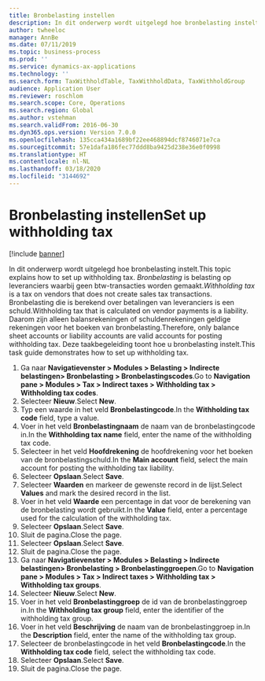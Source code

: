 ```yaml
---
title: Bronbelasting instellen
description: In dit onderwerp wordt uitgelegd hoe bronbelasting instelt.
author: twheeloc
manager: AnnBe
ms.date: 07/11/2019
ms.topic: business-process
ms.prod: ''
ms.service: dynamics-ax-applications
ms.technology: ''
ms.search.form: TaxWithholdTable, TaxWithholdData, TaxWithholdGroup
audience: Application User
ms.reviewer: roschlom
ms.search.scope: Core, Operations
ms.search.region: Global
ms.author: vstehman
ms.search.validFrom: 2016-06-30
ms.dyn365.ops.version: Version 7.0.0
ms.openlocfilehash: 135cca434a1689bf22ee468894dcf8746071e7ca
ms.sourcegitcommit: 57e1dafa186fec77ddd8ba9425d238e36e0f0998
ms.translationtype: HT
ms.contentlocale: nl-NL
ms.lasthandoff: 03/18/2020
ms.locfileid: "3144692"
---
```

# <a name="set-up-withholding-tax"></a><span data-ttu-id="825b8-103">Bronbelasting instellen</span><span class="sxs-lookup"><span data-stu-id="825b8-103">Set up withholding tax</span></span>

[!include [banner](../../includes/banner.md)]

<span data-ttu-id="825b8-104">In dit onderwerp wordt uitgelegd hoe bronbelasting instelt.</span><span class="sxs-lookup"><span data-stu-id="825b8-104">This topic explains how to set up withholding tax.</span></span> <span data-ttu-id="825b8-105">*Bronbelasting* is belasting op leveranciers waarbij geen btw-transacties worden gemaakt.</span><span class="sxs-lookup"><span data-stu-id="825b8-105">*Withholding tax* is a tax on vendors that does not create sales tax transactions.</span></span> <span data-ttu-id="825b8-106">Bronbelasting die is berekend over betalingen van leveranciers is een schuld.</span><span class="sxs-lookup"><span data-stu-id="825b8-106">Withholding tax that is calculated on vendor payments is a liability.</span></span> <span data-ttu-id="825b8-107">Daarom zijn alleen balansrekeningen of schuldenrekeningen geldige rekeningen voor het boeken van bronbelasting.</span><span class="sxs-lookup"><span data-stu-id="825b8-107">Therefore, only balance sheet accounts or liability accounts are valid accounts for posting withholding tax.</span></span> <span data-ttu-id="825b8-108">Deze taakbegeleiding toont hoe u bronbelasting instelt.</span><span class="sxs-lookup"><span data-stu-id="825b8-108">This task guide demonstrates how to set up withholding tax.</span></span>

1. <span data-ttu-id="825b8-109">Ga naar **Navigatievenster > Modules > Belasting > Indirecte belastingen> Bronbelasting > Bronbelastingscodes**.</span><span class="sxs-lookup"><span data-stu-id="825b8-109">Go to **Navigation pane > Modules > Tax > Indirect taxes > Withholding tax > Withholding tax codes**.</span></span>
2. <span data-ttu-id="825b8-110">Selecteer **Nieuw**.</span><span class="sxs-lookup"><span data-stu-id="825b8-110">Select **New**.</span></span>
3. <span data-ttu-id="825b8-111">Typ een waarde in het veld **Bronbelastingcode**.</span><span class="sxs-lookup"><span data-stu-id="825b8-111">In the **Withholding tax code** field, type a value.</span></span>
4. <span data-ttu-id="825b8-112">Voer in het veld **Bronbelastingnaam** de naam van de bronbelastingcode in.</span><span class="sxs-lookup"><span data-stu-id="825b8-112">In the **Withholding tax name** field, enter the name of the withholding tax code.</span></span>
5. <span data-ttu-id="825b8-113">Selecteer in het veld **Hoofdrekening** de hoofdrekening voor het boeken van de bronbelastingschuld.</span><span class="sxs-lookup"><span data-stu-id="825b8-113">In the **Main account** field, select the main account for posting the withholding tax liability.</span></span>
6. <span data-ttu-id="825b8-114">Selecteer **Opslaan**.</span><span class="sxs-lookup"><span data-stu-id="825b8-114">Select **Save**.</span></span>
7. <span data-ttu-id="825b8-115">Selecteer **Waarden** en markeer de gewenste record in de lijst.</span><span class="sxs-lookup"><span data-stu-id="825b8-115">Select **Values** and mark the desired record in the list.</span></span>
8. <span data-ttu-id="825b8-116">Voer in het veld **Waarde** een percentage in dat voor de berekening van de bronbelasting wordt gebruikt.</span><span class="sxs-lookup"><span data-stu-id="825b8-116">In the **Value** field, enter a percentage used for the calculation of the withholding tax.</span></span>
9. <span data-ttu-id="825b8-117">Selecteer **Opslaan**.</span><span class="sxs-lookup"><span data-stu-id="825b8-117">Select **Save**.</span></span>
10. <span data-ttu-id="825b8-118">Sluit de pagina.</span><span class="sxs-lookup"><span data-stu-id="825b8-118">Close the page.</span></span>
11. <span data-ttu-id="825b8-119">Selecteer **Opslaan**.</span><span class="sxs-lookup"><span data-stu-id="825b8-119">Select **Save**.</span></span>
12. <span data-ttu-id="825b8-120">Sluit de pagina.</span><span class="sxs-lookup"><span data-stu-id="825b8-120">Close the page.</span></span>
13. <span data-ttu-id="825b8-121">Ga naar **Navigatievenster > Modules > Belasting > Indirecte belastingen> Bronbelasting > Bronbelastinggroepen**.</span><span class="sxs-lookup"><span data-stu-id="825b8-121">Go to **Navigation pane > Modules > Tax > Indirect taxes > Withholding tax > Withholding tax groups**.</span></span>
14. <span data-ttu-id="825b8-122">Selecteer **Nieuw**.</span><span class="sxs-lookup"><span data-stu-id="825b8-122">Select **New**.</span></span>
15. <span data-ttu-id="825b8-123">Voer in het veld **Bronbelastinggroep** de id van de bronbelastinggroep in.</span><span class="sxs-lookup"><span data-stu-id="825b8-123">In the **Withholding tax group** field, enter the identifier of the withholding tax group.</span></span>
16. <span data-ttu-id="825b8-124">Voer in het veld **Beschrijving** de naam van de bronbelastinggroep in.</span><span class="sxs-lookup"><span data-stu-id="825b8-124">In the **Description** field, enter the name of the withholding tax group.</span></span>
17. <span data-ttu-id="825b8-125">Selecteer de bronbelastingcode in het veld **Bronbelastingcode**.</span><span class="sxs-lookup"><span data-stu-id="825b8-125">In the **Withholding tax code** field, select the withholding tax code.</span></span>
18. <span data-ttu-id="825b8-126">Selecteer **Opslaan**.</span><span class="sxs-lookup"><span data-stu-id="825b8-126">Select **Save**.</span></span>
19. <span data-ttu-id="825b8-127">Sluit de pagina.</span><span class="sxs-lookup"><span data-stu-id="825b8-127">Close the page.</span></span>

